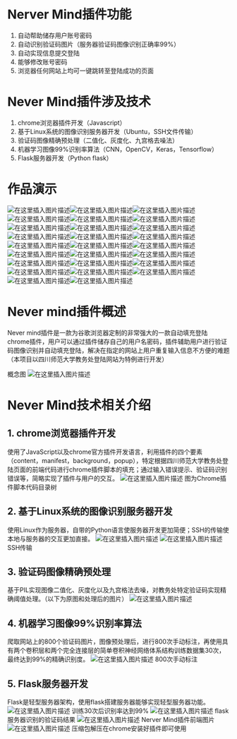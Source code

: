 # Nerver Mind插件功能
1.	自动帮助储存用户账号密码
2.	自动识别验证码图片（服务器验证码图像识别正确率99%）
3.	自动实现信息提交登陆
4.	能够修改账号密码
5.	浏览器任何网站上均可一键跳转至登陆成功的页面


# Never Mind插件涉及技术
1.	chrome浏览器插件开发（Javascript）
2.	基于Linux系统的图像识别服务器开发（Ubuntu，SSH文件传输）
3.	验证码图像精确预处理（二值化、灰度化、九宫格去噪法）
4.	机器学习图像99%识别率算法（CNN，OpenCV，Keras，Tensorflow）
5.	Flask服务器开发（Python flask）
# 作品演示
![在这里插入图片描述](https://img-blog.csdnimg.cn/20191205164715836.png?x-oss-process=image/watermark,type_ZmFuZ3poZW5naGVpdGk,shadow_10,text_aHR0cHM6Ly9ibG9nLmNzZG4ubmV0L3dlaXhpbl80MzY5ODMyOA==,size_16,color_FFFFFF,t_70)![在这里插入图片描述](https://img-blog.csdnimg.cn/20191205164739866.png?x-oss-process=image/watermark,type_ZmFuZ3poZW5naGVpdGk,shadow_10,text_aHR0cHM6Ly9ibG9nLmNzZG4ubmV0L3dlaXhpbl80MzY5ODMyOA==,size_16,color_FFFFFF,t_70)![在这里插入图片描述](https://img-blog.csdnimg.cn/20191205164745652.png?x-oss-process=image/watermark,type_ZmFuZ3poZW5naGVpdGk,shadow_10,text_aHR0cHM6Ly9ibG9nLmNzZG4ubmV0L3dlaXhpbl80MzY5ODMyOA==,size_16,color_FFFFFF,t_70)![在这里插入图片描述](https://img-blog.csdnimg.cn/2019120516475364.png?x-oss-process=image/watermark,type_ZmFuZ3poZW5naGVpdGk,shadow_10,text_aHR0cHM6Ly9ibG9nLmNzZG4ubmV0L3dlaXhpbl80MzY5ODMyOA==,size_16,color_FFFFFF,t_70)![在这里插入图片描述](https://img-blog.csdnimg.cn/20191205164758560.png?x-oss-process=image/watermark,type_ZmFuZ3poZW5naGVpdGk,shadow_10,text_aHR0cHM6Ly9ibG9nLmNzZG4ubmV0L3dlaXhpbl80MzY5ODMyOA==,size_16,color_FFFFFF,t_70)![在这里插入图片描述](https://img-blog.csdnimg.cn/20191205164804520.png?x-oss-process=image/watermark,type_ZmFuZ3poZW5naGVpdGk,shadow_10,text_aHR0cHM6Ly9ibG9nLmNzZG4ubmV0L3dlaXhpbl80MzY5ODMyOA==,size_16,color_FFFFFF,t_70)![在这里插入图片描述](https://img-blog.csdnimg.cn/20191205164811556.png?x-oss-process=image/watermark,type_ZmFuZ3poZW5naGVpdGk,shadow_10,text_aHR0cHM6Ly9ibG9nLmNzZG4ubmV0L3dlaXhpbl80MzY5ODMyOA==,size_16,color_FFFFFF,t_70)![在这里插入图片描述](https://img-blog.csdnimg.cn/20191205164817723.png?x-oss-process=image/watermark,type_ZmFuZ3poZW5naGVpdGk,shadow_10,text_aHR0cHM6Ly9ibG9nLmNzZG4ubmV0L3dlaXhpbl80MzY5ODMyOA==,size_16,color_FFFFFF,t_70)![在这里插入图片描述](https://img-blog.csdnimg.cn/2019120516482099.png?x-oss-process=image/watermark,type_ZmFuZ3poZW5naGVpdGk,shadow_10,text_aHR0cHM6Ly9ibG9nLmNzZG4ubmV0L3dlaXhpbl80MzY5ODMyOA==,size_16,color_FFFFFF,t_70)![在这里插入图片描述](https://img-blog.csdnimg.cn/20191205164828100.png?x-oss-process=image/watermark,type_ZmFuZ3poZW5naGVpdGk,shadow_10,text_aHR0cHM6Ly9ibG9nLmNzZG4ubmV0L3dlaXhpbl80MzY5ODMyOA==,size_16,color_FFFFFF,t_70)![在这里插入图片描述](https://img-blog.csdnimg.cn/20191220122308235.png?x-oss-process=image/watermark,type_ZmFuZ3poZW5naGVpdGk,shadow_10,text_aHR0cHM6Ly9ibG9nLmNzZG4ubmV0L3dlaXhpbl80MzY5ODMyOA==,size_16,color_FFFFFF,t_70)![在这里插入图片描述](https://img-blog.csdnimg.cn/20191205164830134.png?x-oss-process=image/watermark,type_ZmFuZ3poZW5naGVpdGk,shadow_10,text_aHR0cHM6Ly9ibG9nLmNzZG4ubmV0L3dlaXhpbl80MzY5ODMyOA==,size_16,color_FFFFFF,t_70)![在这里插入图片描述](https://img-blog.csdnimg.cn/20191205164841798.png?x-oss-process=image/watermark,type_ZmFuZ3poZW5naGVpdGk,shadow_10,text_aHR0cHM6Ly9ibG9nLmNzZG4ubmV0L3dlaXhpbl80MzY5ODMyOA==,size_16,color_FFFFFF,t_70)![在这里插入图片描述](https://img-blog.csdnimg.cn/20191205164846486.png?x-oss-process=image/watermark,type_ZmFuZ3poZW5naGVpdGk,shadow_10,text_aHR0cHM6Ly9ibG9nLmNzZG4ubmV0L3dlaXhpbl80MzY5ODMyOA==,size_16,color_FFFFFF,t_70)![在这里插入图片描述](https://img-blog.csdnimg.cn/20191205164849939.png?x-oss-process=image/watermark,type_ZmFuZ3poZW5naGVpdGk,shadow_10,text_aHR0cHM6Ly9ibG9nLmNzZG4ubmV0L3dlaXhpbl80MzY5ODMyOA==,size_16,color_FFFFFF,t_70)![在这里插入图片描述](https://img-blog.csdnimg.cn/20191205164851323.png?x-oss-process=image/watermark,type_ZmFuZ3poZW5naGVpdGk,shadow_10,text_aHR0cHM6Ly9ibG9nLmNzZG4ubmV0L3dlaXhpbl80MzY5ODMyOA==,size_16,color_FFFFFF,t_70)![在这里插入图片描述](https://img-blog.csdnimg.cn/20191205164901405.png?x-oss-process=image/watermark,type_ZmFuZ3poZW5naGVpdGk,shadow_10,text_aHR0cHM6Ly9ibG9nLmNzZG4ubmV0L3dlaXhpbl80MzY5ODMyOA==,size_16,color_FFFFFF,t_70)![在这里插入图片描述](https://img-blog.csdnimg.cn/20191205164907679.png?x-oss-process=image/watermark,type_ZmFuZ3poZW5naGVpdGk,shadow_10,text_aHR0cHM6Ly9ibG9nLmNzZG4ubmV0L3dlaXhpbl80MzY5ODMyOA==,size_16,color_FFFFFF,t_70)![在这里插入图片描述](https://img-blog.csdnimg.cn/20191205164908123.png?x-oss-process=image/watermark,type_ZmFuZ3poZW5naGVpdGk,shadow_10,text_aHR0cHM6Ly9ibG9nLmNzZG4ubmV0L3dlaXhpbl80MzY5ODMyOA==,size_16,color_FFFFFF,t_70)![在这里插入图片描述](https://img-blog.csdnimg.cn/20191205164917345.png?x-oss-process=image/watermark,type_ZmFuZ3poZW5naGVpdGk,shadow_10,text_aHR0cHM6Ly9ibG9nLmNzZG4ubmV0L3dlaXhpbl80MzY5ODMyOA==,size_16,color_FFFFFF,t_70)![在这里插入图片描述](https://img-blog.csdnimg.cn/20191205164919903.png?x-oss-process=image/watermark,type_ZmFuZ3poZW5naGVpdGk,shadow_10,text_aHR0cHM6Ly9ibG9nLmNzZG4ubmV0L3dlaXhpbl80MzY5ODMyOA==,size_16,color_FFFFFF,t_70)![在这里插入图片描述](https://img-blog.csdnimg.cn/20191205164924927.png?x-oss-process=image/watermark,type_ZmFuZ3poZW5naGVpdGk,shadow_10,text_aHR0cHM6Ly9ibG9nLmNzZG4ubmV0L3dlaXhpbl80MzY5ODMyOA==,size_16,color_FFFFFF,t_70)![在这里插入图片描述](https://img-blog.csdnimg.cn/20191220122321994.png?x-oss-process=image/watermark,type_ZmFuZ3poZW5naGVpdGk,shadow_10,text_aHR0cHM6Ly9ibG9nLmNzZG4ubmV0L3dlaXhpbl80MzY5ODMyOA==,size_16,color_FFFFFF,t_70)![在这里插入图片描述](https://img-blog.csdnimg.cn/20191220122328346.png?x-oss-process=image/watermark,type_ZmFuZ3poZW5naGVpdGk,shadow_10,text_aHR0cHM6Ly9ibG9nLmNzZG4ubmV0L3dlaXhpbl80MzY5ODMyOA==,size_16,color_FFFFFF,t_70)![在这里插入图片描述](https://img-blog.csdnimg.cn/20191220122332627.png?x-oss-process=image/watermark,type_ZmFuZ3poZW5naGVpdGk,shadow_10,text_aHR0cHM6Ly9ibG9nLmNzZG4ubmV0L3dlaXhpbl80MzY5ODMyOA==,size_16,color_FFFFFF,t_70)![在这里插入图片描述](https://img-blog.csdnimg.cn/20191220122337690.png?x-oss-process=image/watermark,type_ZmFuZ3poZW5naGVpdGk,shadow_10,text_aHR0cHM6Ly9ibG9nLmNzZG4ubmV0L3dlaXhpbl80MzY5ODMyOA==,size_16,color_FFFFFF,t_70)

# Never mind插件概述
Never mind插件是一款为谷歌浏览器定制的非常强大的一款自动填充登陆chrome插件，用户可以通过插件储存自己的用户名密码，插件辅助用户进行验证码图像识别并自动填充登陆，解决在指定的网站上用户重复输入信息不方便的难题（本项目以四川师范大学教务处登陆网站为特例进行开发）

 
概念图
![在这里插入图片描述](https://img-blog.csdnimg.cn/20191127131404180.png?x-oss-process=image/watermark,type_ZmFuZ3poZW5naGVpdGk,shadow_10,text_aHR0cHM6Ly9ibG9nLmNzZG4ubmV0L3dlaXhpbl80MzY5ODMyOA==,size_16,color_FFFFFF,t_70)

# Never Mind技术相关介绍
## 1.	chrome浏览器插件开发
使用了JavaScript以及chrome官方插件开发语言，利用插件的四个要素（content，manifest，background，popup），特定根据四川师范大学教务处登陆页面的前端代码进行chrome插件脚本的填充；通过输入错误提示、验证码识别错误等，简略实现了插件与用户的交互。
 ![在这里插入图片描述](https://img-blog.csdnimg.cn/20191127131430701.png?x-oss-process=image/watermark,type_ZmFuZ3poZW5naGVpdGk,shadow_10,text_aHR0cHM6Ly9ibG9nLmNzZG4ubmV0L3dlaXhpbl80MzY5ODMyOA==,size_16,color_FFFFFF,t_70)
图为Chrome插件脚本代码目录树

## 2.	基于Linux系统的图像识别服务器开发
使用Linux作为服务器，自带的Python语言使服务器开发更加简便；SSH的传输使本地与服务器的交互更加直接。
 ![在这里插入图片描述](https://img-blog.csdnimg.cn/2019112713145669.png?x-oss-process=image/watermark,type_ZmFuZ3poZW5naGVpdGk,shadow_10,text_aHR0cHM6Ly9ibG9nLmNzZG4ubmV0L3dlaXhpbl80MzY5ODMyOA==,size_16,color_FFFFFF,t_70)
 ![在这里插入图片描述](https://img-blog.csdnimg.cn/20191127131500677.png?x-oss-process=image/watermark,type_ZmFuZ3poZW5naGVpdGk,shadow_10,text_aHR0cHM6Ly9ibG9nLmNzZG4ubmV0L3dlaXhpbl80MzY5ODMyOA==,size_16,color_FFFFFF,t_70)
SSH传输

## 3. 验证码图像精确预处理
基于PIL实现图像二值化、灰度化以及九宫格法去噪，对教务处特定验证码实现精确阈值处理。（以下为原图和处理后的图片）
        ![在这里插入图片描述](https://img-blog.csdnimg.cn/20191127131525818.png)
## 4.	机器学习图像99%识别率算法
爬取网站上的800个验证码图片，图像预处理后，进行800次手动标注，再使用具有两个卷积层和两个完全连接层的简单卷积神经网络体系结构训练数据集30次，最终达到99%的精确识别度。
 ![在这里插入图片描述](https://img-blog.csdnimg.cn/20191127131533823.png?x-oss-process=image/watermark,type_ZmFuZ3poZW5naGVpdGk,shadow_10,text_aHR0cHM6Ly9ibG9nLmNzZG4ubmV0L3dlaXhpbl80MzY5ODMyOA==,size_16,color_FFFFFF,t_70)
800次手动标注

## 5.	Flask服务器开发
Flask是轻型服务器架构，使用flask搭建服务器能够实现轻型服务器功能。
 ![在这里插入图片描述](https://img-blog.csdnimg.cn/2019112713154649.png?x-oss-process=image/watermark,type_ZmFuZ3poZW5naGVpdGk,shadow_10,text_aHR0cHM6Ly9ibG9nLmNzZG4ubmV0L3dlaXhpbl80MzY5ODMyOA==,size_16,color_FFFFFF,t_70)
训练30次后识别率达到99%
 ![在这里插入图片描述](https://img-blog.csdnimg.cn/20191127131550527.png?x-oss-process=image/watermark,type_ZmFuZ3poZW5naGVpdGk,shadow_10,text_aHR0cHM6Ly9ibG9nLmNzZG4ubmV0L3dlaXhpbl80MzY5ODMyOA==,size_16,color_FFFFFF,t_70)
flask服务器识别的验证码结果
![在这里插入图片描述](https://img-blog.csdnimg.cn/20191127131603645.png?x-oss-process=image/watermark,type_ZmFuZ3poZW5naGVpdGk,shadow_10,text_aHR0cHM6Ly9ibG9nLmNzZG4ubmV0L3dlaXhpbl80MzY5ODMyOA==,size_16,color_FFFFFF,t_70)
  Nerver Mind插件前端图片![在这里插入图片描述](https://img-blog.csdnimg.cn/20191127131609668.png?x-oss-process=image/watermark,type_ZmFuZ3poZW5naGVpdGk,shadow_10,text_aHR0cHM6Ly9ibG9nLmNzZG4ubmV0L3dlaXhpbl80MzY5ODMyOA==,size_16,color_FFFFFF,t_70)
压缩包解压在chrome安装好插件即可使用













								
															

